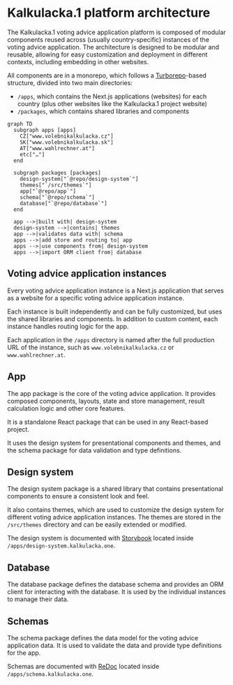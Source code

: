 # Kalkulacka.1 platform architecture

The Kalkulacka.1 voting advice application platform is composed of modular components reused across (usually country-specific) instances of the voting advice application. The architecture is designed to be modular and reusable, allowing for easy customization and deployment in different contexts, including embedding in other websites.

All components are in a monorepo, which follows a [Turborepo](https://turborepo.com)-based structure, divided into two main directories:

- `/apps`, which contains the Next.js applications (websites) for each country (plus other websites like the Kalkulacka.1 project website)
- `/packages`, which contains shared libraries and components

```mermaid
graph TD
  subgraph apps [apps]
    CZ["www.​volebnikalkulacka.cz"]
    SK["www.​volebnikalkulacka.sk"]
    AT["www.​wahlrechner.at"]
    etc["…"]
  end
  
  subgraph packages [packages]
    design-system["`@repo/design-system`"]
    themes["`/src/themes`"]
    app["`@repo/app`"]
    schema["`@repo/schema`"]
    database["`@repo/database`"]
  end
  
  app -->|built with| design-system
  design-system -->|contains| themes
  app -->|validates data with| schema
  apps -->|add store and routing to| app
  apps -->|use components from| design-system
  apps -->|import ORM client from| database
```

## Voting advice application instances

Every voting advice application instance is a Next.js application that serves as a website for a specific voting advice application instance.

Each instance is built independently and can be fully customized, but uses the shared libraries and components. In addition to custom content, each instance handles routing logic for the app.

Each application in the `/apps` directory is named after the full production URL of the instance, such as `www.volebnikalkulacka.cz` or `www.wahlrechner.at`.

## App

The app package is the core of the voting advice application. It provides composed components, layouts, state and store management, result calculation logic and other core features.

It is a standalone React package that can be used in any React-based project.

It uses the design system for presentational components and themes, and the schema package for data validation and type definitions.

## Design system

The design system package is a shared library that contains presentational components to ensure a consistent look and feel.

It also contains themes, which are used to customize the design system for different voting advice application instances. The themes are stored in the `/src/themes` directory and can be easily extended or modified.

The design system is documented with [Storybook](https://storybook.js.org) located inside `/apps/design-system.kalkulacka.one`.

## Database

The database package defines the database schema and provides an ORM client for interacting with the database. It is used by the individual instances to manage their data.

## Schemas

The schema package defines the data model for the voting advice application data. It is used to validate the data and provide type definitions for the app.

Schemas are documented with [ReDoc](https://redocly.com) located inside `/apps/schema.kalkulacka.one`.
